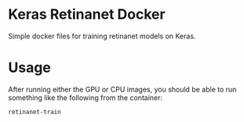 # Keras Retinanet Docker
Simple docker files for training retinanet models on Keras.

# Usage
After running either the GPU or CPU images, you should be able to run something like the following from the container:

```
retinanet-train
```


